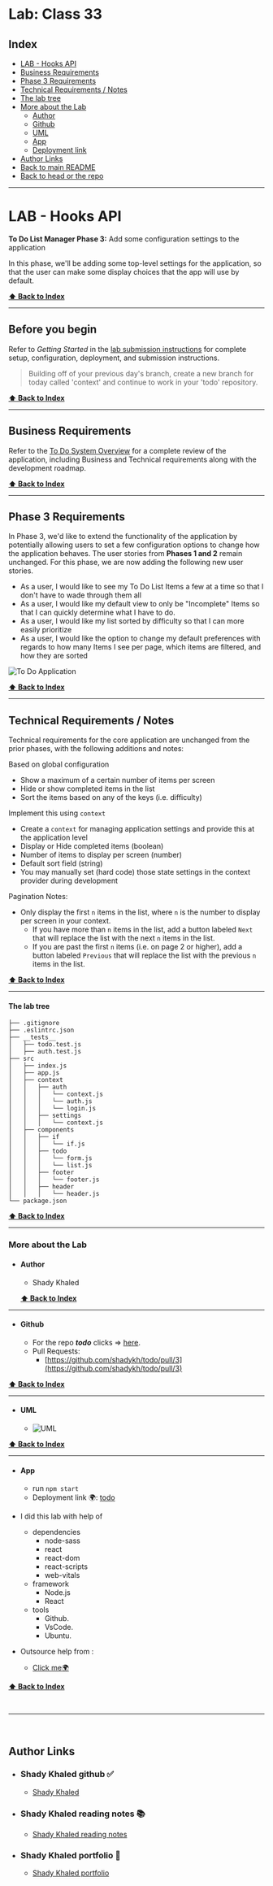 # Lab: Class 33

## Index

- [LAB - Hooks API](#LAB---Hooks-API)
- [Business Requirements](#Business-Requirements)
- [Phase 3 Requirements](#Phase-3-Requirements)
- [Technical Requirements / Notes](#Technical-Requirements-/-Notes)
- [The lab tree](#The-lab-tree)
- [More about the Lab](#More-about-the-Lab)
  - [Author](#Author)
  - [Github](#Github)
  - [UML](#UML)
  - [App](#App)
  - [Deployment link](https://todo401.netlify.app/)
- [Author Links](#Author-Links)
- [Back to main README](../../../README.md)
- [Back to head or the repo](https://github.com/shadykh/todo)

---

# LAB - Hooks API

**To Do List Manager Phase 3:** Add some configuration settings to the application

In this phase, we'll be adding some top-level settings for the application, so that the user can make some display choices that the app will use by default.

**[⬆ Back to Index](#index)**

---

## Before you begin

Refer to *Getting Started*  in the [lab submission instructions](../../../reference/submission-instructions/labs/README.md) for complete setup, configuration, deployment, and submission instructions.

> Building off of your previous day's branch, create a new branch for today called 'context' and continue to work in your 'todo' repository.

**[⬆ Back to Index](#index)**

---

## Business Requirements

Refer to the [To Do System Overview](../../../README.md) for a complete review of the application, including Business and Technical requirements along with the development roadmap.

**[⬆ Back to Index](#index)**

---


## Phase 3 Requirements

In Phase 3, we'd like to extend the functionality of the application by potentially allowing users to set a few configuration options to change how the application behaves. The user stories from **Phases 1 and 2** remain unchanged. For this phase, we are now adding the following new user stories.

- As a user, I would like to see my To Do List Items a few at a time so that I don't have to wade through them all
- As a user, I would like my default view to only be "Incomplete" Items so that I can quickly determine what I have to do.
- As a user, I would like my list sorted by difficulty so that I can more easily prioritize
- As a user, I would like the option to change my default preferences with regards to how many Items I see per page, which items are filtered, and how they are sorted

![To Do Application](https://github.com/LTUC/amman-javascript-401d9/raw/main/class-33/lab/todo.png)

**[⬆ Back to Index](#index)**

---


## Technical Requirements / Notes

Technical requirements for the core application are unchanged from the prior phases, with the following additions and notes:

Based on global configuration

- Show a maximum of a certain number of items per screen
- Hide or show completed items in the list
- Sort the items based on any of the keys (i.e. difficulty)

Implement this using `context`

- Create a `context` for managing application settings and provide this at the application level
- Display or Hide completed items (boolean)
- Number of items to display per screen (number)
- Default sort field (string)
- You may manually set (hard code) those state settings in the context provider during development

Pagination Notes:

- Only display the first `n` items in the list, where `n` is the number to display per screen in your context.
  - If you have more than `n` items in the list, add a button labeled `Next` that will replace the list with the next `n` items in the list.
  - If you are past the first `n` items (i.e. on page 2 or higher), add a button labeled `Previous` that will replace the list with the previous `n` items in the list.

**[⬆ Back to Index](#index)**


---

#### **The lab tree**

```
├── .gitignore
├── .eslintrc.json
├── __tests__
│   ├── todo.test.js
│   ├── auth.test.js
├── src
│   ├── index.js
│   ├── app.js
│   ├── context
│   │   ├── auth
│   │   │   └── context.js
│   │   │   └── auth.js
│   │   │   └── login.js
│   │   ├── settings
│   │   │   └── context.js
│   ├── components
│   │   ├── if
│   │   │   └── if.js
│   │   ├── todo
│   │   │   └── form.js
│   │   │   └── list.js
│   │   ├── footer
│   │   │   └── footer.js
│   │   ├── header
│   │   │   └── header.js
└── package.json
```

**[⬆ Back to Index](#index)**


---


### **More about the Lab**

- #### Author

  - Shady Khaled

  **[⬆ Back to Index](#index)**

---


- #### Github

  - For the repo ***todo*** clicks => [here](https://github.com/shadykh/todo).
  - Pull Requests:
    - [https://github.com/shadykh/todo/pull/3](https://github.com/shadykh/todo/pull/3)

**[⬆ Back to Index](#index)**

---


- #### UML

  - ![UML](../uml_lab33.png)

**[⬆ Back to Index](#index)**

---



- #### App

  - run `npm start`
  - Deployment link 🌍: [todo](https://todo401.netlify.app/)

- I did this lab with help of
  - dependencies
    - node-sass
    - react
    - react-dom
    - react-scripts
    - web-vitals
  - framework
    - Node.js
    - React
  - tools
    - Github.
    - VsCode.
    - Ubuntu.

- Outsource help from : 
  - [Click me🌍](https://www.youtube.com/watch?v=IYCa1F-OWmk)


**[⬆ Back to Index](#index)**

<br>

---
<br>

## Author Links

- ### Shady Khaled github ✅

  - [Shady Khaled](https://github.com/shadykh)

- ### Shady Khaled reading notes 📚

  - [Shady Khaled reading notes](https://shadykh.github.io/reading-notes/)

- ### Shady Khaled portfolio 💬

  - [Shady Khaled portfolio](https://portfolio-shady.herokuapp.com/)
